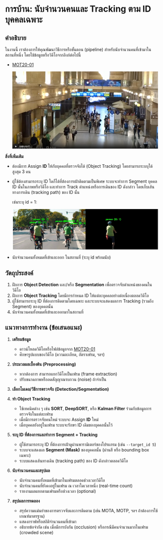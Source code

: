 
# การบ้าน: นับจำนวนคนและ Tracking ตาม ID บุคคลเฉพาะ

## คำอธิบาย
ในงานนี้ เราต้องการให้คุณพัฒนาวิธีการหรือขั้นตอน (pipeline) สำหรับนับจำนวนคนที่เข้ามาในสถานที่หนึ่ง โดยใช้ข้อมูลหรือวิดีโอจากลิงก์ต่อไปนี้  
- [MOT20-01](https://motchallenge.net/vis/MOT20-01)  

  ![station](0.png "Logo")

**สิ่งที่เพิ่มเติม**  
- ต้องมีการ Assign **ID** ให้กับบุคคลที่ตรวจจับได้ (Object Tracking) โดยสามารถระบบุใด้สูงสุด 3 คน

- ผู้ใช้ต้องสามารถระบุ ID ใดก็ได้ที่ต้องการเฝ้าติดตามเป็นพิเศษ ระบบจะทำการ Segment บุคคล ID นั้นในภาพหรือวิดีโอ และทำการ Track ตำแหน่งหรือการเดินของ ID ดังกล่าว โดยเก็บเส้นทางการเดิน (tracking path) ของ ID นั้น


   เช่นระบุ id = 1:

  ![โลโก้ของโปรเจกต์](1.png "Project Logo")


- นับจำนวนคนทั้งหมดที่เข้าและออก ในสถานที่ (ระบุ id พร้อมนับ) 



## วัตถุประสงค์
1. ฝึกการ **Object Detection** และ/หรือ **Segmentation** เพื่อตรวจจับตำแหน่งของคนในวิดีโอ  
2. ฝึกการ **Object Tracking** โดยมีการกำหนด ID ให้แต่ละบุคคลอย่างต่อเนื่องตลอดวิดีโอ  
3. ผู้ใช้สามารถระบุ ID ที่ต้องการติดตามโดยเฉพาะ และระบบจะแสดงผลการ Tracking (รวมถึง Segment) ของบุคคลนั้น  
4. นับจำนวนคนทั้งหมดที่เข้าและออกมาในสถานที่ 

## แนวทางการทำงาน (ข้อเสนอแนะ)
1. **เตรียมข้อมูล**  
   - ดาวน์โหลดวิดีโอหรือไฟล์ข้อมูลจาก [MOT20-01](https://motchallenge.net/vis/MOT20-01)  
   - ศึกษารูปแบบของวิดีโอ (ความละเอียด, อัตราเฟรม, ฯลฯ)

2. **ประมวลผลเบื้องต้น (Preprocessing)**  
   - หากต้องการ สามารถแยกวิดีโอเป็นเฟรม (frame extraction)  
   - ปรับขนาดภาพหรือลดสัญญาณรบกวน (noise) ถ้าจำเป็น

3. **เลือกโมเดล/วิธีการตรวจจับ (Detection/Segmentation)**  

4. **ทำ Object Tracking**  
   - ใช้เทคนิคต่าง ๆ เช่น **SORT**, **DeepSORT**, หรือ **Kalman Filter** ร่วมกับข้อมูลการตรวจจับในแต่ละเฟรม  
   - เมื่อมีการตรวจจับคนใหม่ ระบบจะ Assign **ID** ใหม่  
   - เมื่อบุคคลยังอยู่ในเฟรม ระบบจะรักษา ID เดิมของบุคคลนั้นไว้

5. **ระบุ ID ที่ต้องการและทำการ Segment + Tracking**  
   - ผู้ใช้สามารถระบุ ID ที่ต้องการเฝ้าดูผ่านพารามิเตอร์ของโปรแกรม (เช่น `--target_id 5`)  
   - ระบบจะแสดงผล **Segment (Mask)** ของบุคคลนั้น (ผ่านสี หรือ bounding box เฉพาะ)  
   - ระบบแสดงเส้นทางเดิน (tracking path) ของ ID ดังกล่าวตลอดวิดีโอ

6. **นับจำนวนคนและสรุปผล**  
   - นับจำนวนคนทั้งหมดที่เข้ามาในเฟรมตลอดช่วงเวลาวิดีโอ  
   - นับจำนวนคนที่ยังคงอยู่ในเฟรม ณ เวลาใดเวลาหนึ่ง (real-time count)  
   - รายงานผลแยกตามเฟรมหรือช่วงเวลา (optional)

7. **สรุปผลการทดลอง**  
   - สรุปความแม่นยำของการตรวจจับและการติดตาม (เช่น MOTA, MOTP, ฯลฯ ถ้าต้องการใช้เกณฑ์มาตรฐาน)  
   - แสดงกราฟหรือสถิติจำนวนคนที่เข้ามา  
   - อธิบายข้อจำกัด เช่น เมื่อมีการบังกัน (occlusion) หรือกรณีมีคนจำนวนมากในเฟรม (crowded scene)

